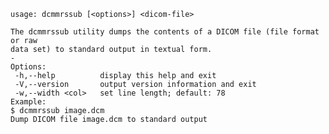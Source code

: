     usage: dcmmrssub [<options>] <dicom-file>
    
    The dcmmrssub utility dumps the contents of a DICOM file (file format or raw
    data set) to standard output in textual form.
    -
    Options:
     -h,--help          display this help and exit
     -V,--version       output version information and exit
     -w,--width <col>   set line length; default: 78
    Example:
    $ dcmmrssub image.dcm
    Dump DICOM file image.dcm to standard output
